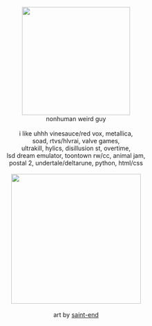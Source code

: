  <p align="center"> <img src="https://i.ibb.co/GW1nCMJ/blur-edges.png" width="250px"> <br>
nonhuman weird guy <br>
   <br>
 i like uhhh vinesauce/red vox, metallica, <br> soad, rtvs/hlvrai, valve games, <br> ultrakill, hylics, disillusion st, overtime,<br>  lsd dream emulator, toontown rw/cc, animal jam,<br> postal 2, undertale/deltarune, python, html/css<br><br> <img src="https://64.media.tumblr.com/90e99c944647668c4afd3d1797138f0d/83ad781bdc0940af-37/s1280x1920/867a3c956845377caa95bf47fdd629354e3b1c20.gifv" width="300px">
 <br> <br> art by <a href="https://saint-end.tumblr.com/post/733077991485243392/ahhh-ive-seen-your-req-post-and-wondering-if"> saint-end </a>
